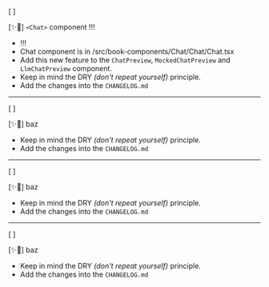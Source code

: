[ ]

[✨🐣] `<Chat>` component !!!

-   !!!
-   Chat component is in /src/book-components/Chat/Chat/Chat.tsx
-   Add this new feature to the `ChatPreview`, `MockedChatPreview` and `LlmChatPreview` component.
-   Keep in mind the DRY _(don't repeat yourself)_ principle.
-   Add the changes into the `CHANGELOG.md`

---

[ ]

[✨🐣] baz

-   Keep in mind the DRY _(don't repeat yourself)_ principle.
-   Add the changes into the `CHANGELOG.md`

---

[ ]

[✨🐣] baz

-   Keep in mind the DRY _(don't repeat yourself)_ principle.
-   Add the changes into the `CHANGELOG.md`

---

[ ]

[✨🐣] baz

-   Keep in mind the DRY _(don't repeat yourself)_ principle.
-   Add the changes into the `CHANGELOG.md`
